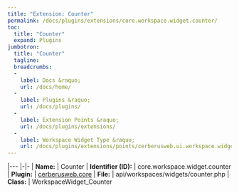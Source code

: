 ```yaml
---
title: "Extension: Counter"
permalink: /docs/plugins/extensions/core.workspace.widget.counter/
toc:
  title: "Counter"
  expand: Plugins
jumbotron:
  title: "Counter"
  tagline: 
  breadcrumbs:
  -
    label: Docs &raquo;
    url: /docs/home/
  -
    label: Plugins &raquo;
    url: /docs/plugins/
  -
    label: Extension Points &raquo;
    url: /docs/plugins/extensions/
  -
    label: Workspace Widget Type &raquo;
    url: /docs/plugins/extensions/points/cerberusweb.ui.workspace.widget
---
```


|---
|-|-
| **Name:** | Counter
| **Identifier (ID):** | core.workspace.widget.counter
| **Plugin:** | [cerberusweb.core](/docs/plugins/cerberusweb.core/)
| **File:** | api/workspaces/widgets/counter.php
| **Class:** | WorkspaceWidget_Counter

